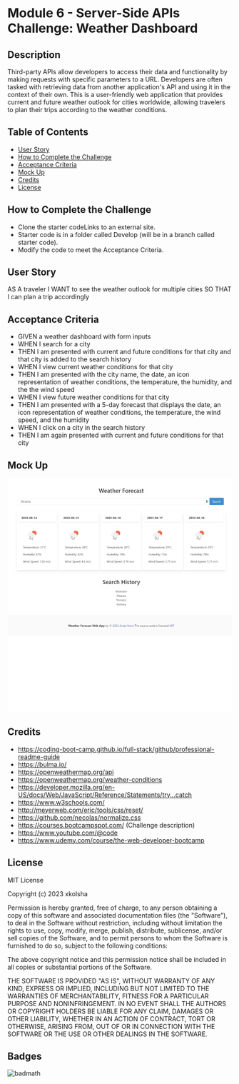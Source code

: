 # Module 6 - Server-Side APIs Challenge: Weather Dashboard

## Description

Third-party APIs allow developers to access their data and functionality by making requests with specific parameters to a URL. Developers are often tasked with retrieving data from another application's API and using it in the context of their own. This is a user-friendly web application that provides current and future weather outlook for cities worldwide, allowing travelers to plan their trips according to the weather conditions.

## Table of Contents

- [User Story](#User-story)
- [How to Complete the Challenge](#how-to-complete-the-challenge)
- [Acceptance Criteria](#acceptance-criteria)
- [Mock Up](#mock-up)
- [Credits](#credits)
- [License](#license)

## How to Complete the Challenge

- Clone the starter codeLinks to an external site.
- Starter code is in a folder called Develop (will be in a branch called starter code).
- Modify the code to meet the Acceptance Criteria.

## User Story

AS A traveler
I WANT to see the weather outlook for multiple cities
SO THAT I can plan a trip accordingly

## Acceptance Criteria

- GIVEN a weather dashboard with form inputs
- WHEN I search for a city
- THEN I am presented with current and future conditions for that city and that city is added to the search history
- WHEN I view current weather conditions for that city
- THEN I am presented with the city name, the date, an icon representation of weather conditions, the temperature, the humidity, and the the wind speed
- WHEN I view future weather conditions for that city
- THEN I am presented with a 5-day forecast that displays the date, an icon representation of weather conditions, the temperature, the wind speed, and the humidity
- WHEN I click on a city in the search history
- THEN I am again presented with current and future conditions for that city

## Mock Up

![Mock up of the website](./assets/images/Web%20capture_13-6-2023_211247_127.0.0.1.jpeg)

## Credits

- https://coding-boot-camp.github.io/full-stack/github/professional-readme-guide
- https://bulma.io/
- https://openweathermap.org/api
- https://openweathermap.org/weather-conditions
- https://developer.mozilla.org/en-US/docs/Web/JavaScript/Reference/Statements/try...catch
- https://www.w3schools.com/
- http://meyerweb.com/eric/tools/css/reset/
- https://github.com/necolas/normalize.css
- https://courses.bootcampspot.com/ (Challenge description)
- https://www.youtube.com/@code
- https://www.udemy.com/course/the-web-developer-bootcamp

## License

MIT License

Copyright (c) 2023 xkolsha

Permission is hereby granted, free of charge, to any person obtaining a copy
of this software and associated documentation files (the "Software"), to deal
in the Software without restriction, including without limitation the rights
to use, copy, modify, merge, publish, distribute, sublicense, and/or sell
copies of the Software, and to permit persons to whom the Software is
furnished to do so, subject to the following conditions:

The above copyright notice and this permission notice shall be included in all
copies or substantial portions of the Software.

THE SOFTWARE IS PROVIDED "AS IS", WITHOUT WARRANTY OF ANY KIND, EXPRESS OR
IMPLIED, INCLUDING BUT NOT LIMITED TO THE WARRANTIES OF MERCHANTABILITY,
FITNESS FOR A PARTICULAR PURPOSE AND NONINFRINGEMENT. IN NO EVENT SHALL THE
AUTHORS OR COPYRIGHT HOLDERS BE LIABLE FOR ANY CLAIM, DAMAGES OR OTHER
LIABILITY, WHETHER IN AN ACTION OF CONTRACT, TORT OR OTHERWISE, ARISING FROM,
OUT OF OR IN CONNECTION WITH THE SOFTWARE OR THE USE OR OTHER DEALINGS IN THE
SOFTWARE.

## Badges

![badmath](https://img.shields.io/github/license/xkolsha/unbModule1Challenge?color=%238F83ED)
